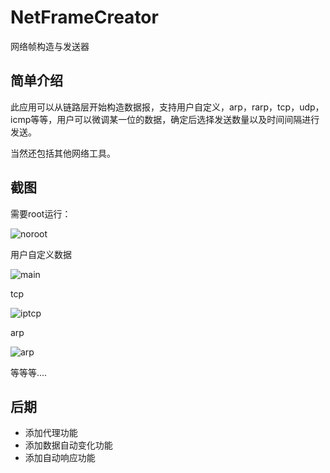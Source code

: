 # NetFrameCreator

网络帧构造与发送器

## 简单介绍

此应用可以从链路层开始构造数据报，支持用户自定义，arp，rarp，tcp，udp，icmp等等，用户可以微调某一位的数据，确定后选择发送数量以及时间间隔进行发送。

当然还包括其他网络工具。

## 截图

需要root运行：

![noroot](/home/ever/Workspace/网络帧构造器GUI/NetFrameCreator/imgs/noroot.png)

用户自定义数据

![main](/home/ever/Workspace/网络帧构造器GUI/NetFrameCreator/imgs/main.png)

tcp

![iptcp](/home/ever/Workspace/网络帧构造器GUI/NetFrameCreator/imgs/iptcp.png)

arp

![arp](/home/ever/Workspace/网络帧构造器GUI/NetFrameCreator/imgs/arp.png)

等等等....

## 后期

- 添加代理功能
- 添加数据自动变化功能
- 添加自动响应功能